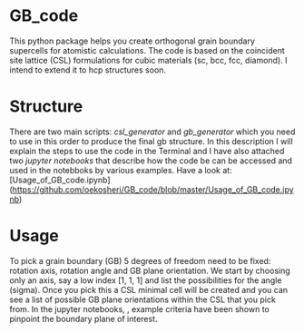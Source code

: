 # GB_code
This python package helps you create orthogonal grain boundary supercells for atomistic calculations. The code is based on the 
coincident site lattice (CSL) formulations for cubic materials (sc, bcc, fcc, diamond). I intend to extend it to hcp structures soon.

# Structure
There are two main scripts: _csl_generator_ and _gb_generator_ which you need to use in this order to produce the final gb structure.
In this description I will explain the steps to use the code in the Terminal and I have also attached two _jupyter notebooks_ that
describe how the code be can be accessed and used in the notebboks by various examples. Have a look at: [Usage_of_GB_code.ipynb]
(https://github.com/oekosheri/GB_code/blob/master/Usage_of_GB_code.ipynb)

# Usage
To pick a grain boundary (GB) 5 degrees of freedom need to be fixed: rotation axis, rotation angle and GB plane orientation.
We start by choosing only an axis, say a low index [1, 1, 1] and list the possibilities for the angle (sigma). Once you pick
this a CSL minimal cell will be created and you can see a list of possible GB plane orientations within the CSL that you pick
from. In the jupyter notebooks, , example criteria have been shown to pinpoint the boundary plane of interest.









